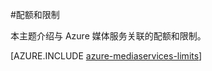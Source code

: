 <properties 
	pageTitle="媒体服务配额和限制" 
	description="本主题介绍与 Azure 媒体服务关联的配额和限制。" 
	services="media-services" 
	documentationCenter="" 
	authors="juliako" 
	manager="erikre" 
	editor=""/>  


<tags
	ms.service="media-services"
	ms.date="06/22/2016" 
	wacn.date="08/22/2016"/>



#配额和限制

本主题介绍与 Azure 媒体服务关联的配额和限制。

[AZURE.INCLUDE [azure-mediaservices-limits](../../includes/azure-mediaservices-limits.md)]

<!---HONumber=Mooncake_0815_2016-->